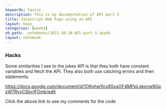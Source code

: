 ```yaml
---
keywords: fastai
description: This is my documentation of API part 3.
title: Javascript Web Page using an API
layout: base
categories: [week9]
nb_path: _notebooks/2022-10-18-API-part-3.ipynb
layout: notebook
---
```


<!--
#################################################
### THIS FILE WAS AUTOGENERATED! DO NOT EDIT! ###
#################################################
# file to edit: _notebooks/2022-10-18-API-part-3.ipynb
-->

<div class="container" id="notebook-container">
        
<div class="cell border-box-sizing text_cell rendered"><div class="inner_cell">
<div class="text_cell_render border-box-sizing rendered_html">
<h3 id="Hacks">Hacks<a class="anchor-link" href="#Hacks"> </a></h3><p>Some similarities I see to the jokes API is that they both have constant variables and fetch the API. They also both use catching errors and then statements.</p>

</div>
</div>
</div>
<div class="cell border-box-sizing text_cell rendered"><div class="inner_cell">
<div class="text_cell_render border-box-sizing rendered_html">
<p><a href="https://docs.google.com/document/d/1O6yhw1Icx8SvaOF4MPpLskonw8GpxW7RyvCSbcjFOmk/edit">https://docs.google.com/document/d/1O6yhw1Icx8SvaOF4MPpLskonw8GpxW7RyvCSbcjFOmk/edit</a></p>
<p>Click the above link to see my comments for the code</p>

</div>
</div>
</div>
</div>
 

